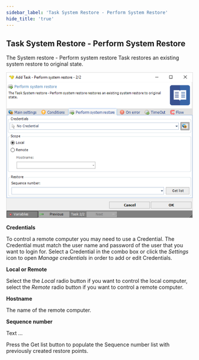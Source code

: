 ```yaml
---
sidebar_label: 'Task System Restore - Perform System Restore'
hide_title: 'true'
---
```


## Task System Restore - Perform System Restore

The System restore - Perform system restore Task restores an existing system restore to original state.

![](../../../static/img/tasksystemrestoreperformsystemrestore.png)

**Credentials**

To control a remote computer you may need to use a Credential. The Credential must match the user name and password of the user that you want to login for. Select a Credential in the combo box or click the *Settings* icon to open *Manage credentials* in order to add or edit Credentials.
 
**Local or Remote**

Select the the *Local* radio button if you want to control the local computer, select the *Remote* radio button if you want to control a remote computer.
 
**Hostname**

The name of the remote computer.
 
**Sequence number**

Text ...

Press the Get list button to populate the Sequence number list with previously created restore points.